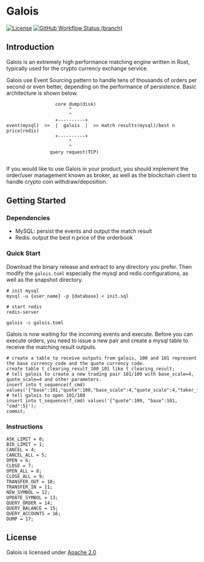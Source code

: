 # Galois
[![License](https://img.shields.io/badge/License-Apache%202.0-orange.svg)](#LICENSE)
[![GitHub Workflow Status (branch)](https://img.shields.io/github/workflow/status/uinb/galois/Rust%20CI/master)](https://github.com/uinb/galois/actions?query=branch%3Amaster)

## Introduction

Galois is an extremely high performance matching engine written in Rust, typically used for the crypto currency exchange service.

Galois use Event Sourcing pattern to handle tens of thousands of orders per second or even better, depending on the performance of persistence. Basic architecture is shown below.

```
                  core dump(disk)
                       ^
                       ^
                  +----------+
event(mysql)  >>  |  galois  |  >> match results(mysql)/best n price(redis)
                  +----------+
                       ^
                       ^
                query request(TCP) 
                       
```

If you would like to use Galois in your product, you should implement the order/user management known as broker, as well as the blockchain client to handle crypto coin withdraw/deposition.

## Getting Started

### Dependencies

- MySQL: persist the events and output the match result
- Redis: output the best n price of the orderbook

### Quick Start

Download the binary release and extract to any directory you prefer. Then modify the `galois.toml` especially the mysql and redis configurations, as well as the snapshot directory.

```
# init mysql
mysql -u {user_name} -p {database} < init.sql

# start redis
redis-server

galois -c galois.toml
```

Galois is now waiting for the incoming events and execute. Before you can execute orders, you need to issue a new pair and create a mysql table to receive the matching result outputs.

```
# create a table to receive outputs from galois, 100 and 101 represent the base currency code and the quote currency code.
create table t_clearing_result_100_101 like t_clearing_result;
# tell galois to create a new trading pair 101/100 with base_scale=4, quote_scale=4 and other parameters.
insert into t_sequence(f_cmd) values('{"base":101,"quote":100,"base_scale":4,"quote_scale":4,"taker_fee":"0.002","maker_fee":"0.002","min_amount":"0.1","min_vol":"10","enable_market_order":false,"cmd":12}');
# tell galois to open 101/100
insert into t_sequence(f_cmd) values('{"quote":100, "base":101, "cmd":5}');
commit;
```

### Instructions

```
ASK_LIMIT = 0;
BID_LIMIT = 1;
CANCEL = 4;
CANCEL_ALL = 5;
OPEN = 6;
CLOSE = 7;
OPEN_ALL = 8;
CLOSE_ALL = 9;
TRANSFER_OUT = 10;
TRANSFER_IN = 11;
NEW_SYMBOL = 12;
UPDATE_SYMBOL = 13;
QUERY_ORDER = 14;
QUERY_BALANCE = 15;
QUERY_ACCOUNTS = 16;
DUMP = 17;
```

## License
Galois is licensed under [Apache 2.0](LICENSE)
